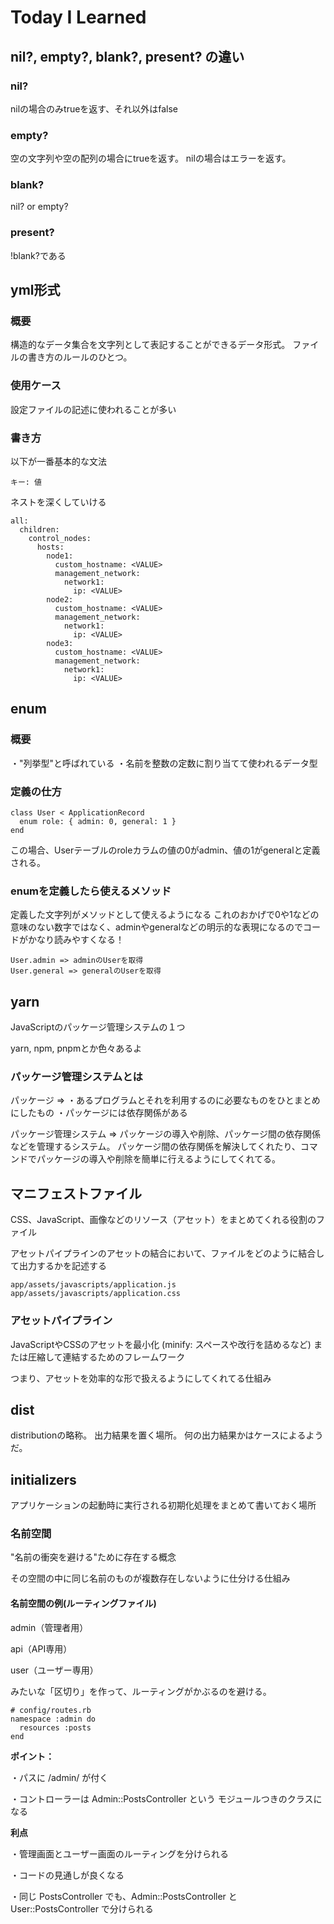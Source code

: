 # Today I Learned
## nil?, empty?, blank?, present? の違い
### nil?
nilの場合のみtrueを返す、それ以外はfalse

### empty?
空の文字列や空の配列の場合にtrueを返す。
nilの場合はエラーを返す。

### blank?
nil? or empty?

### present?
!blank?である

## yml形式
### 概要
構造的なデータ集合を文字列として表記することができるデータ形式。
ファイルの書き方のルールのひとつ。

### 使用ケース
設定ファイルの記述に使われることが多い

### 書き方
以下が一番基本的な文法
```
キー: 値
```

ネストを深くしていける
```
all:
  children:
    control_nodes:
      hosts:
        node1:
          custom_hostname: <VALUE>
          management_network:
            network1:
              ip: <VALUE>
        node2:
          custom_hostname: <VALUE>
          management_network:
            network1:
              ip: <VALUE>
        node3:
          custom_hostname: <VALUE>
          management_network:
            network1:
              ip: <VALUE>
```
## enum
### 概要
・"列挙型"と呼ばれている
・名前を整数の定数に割り当てて使われるデータ型

### 定義の仕方
```
class User < ApplicationRecord
  enum role: { admin: 0, general: 1 }
end
```
この場合、Userテーブルのroleカラムの値の0がadmin、値の1がgeneralと定義される。

### enumを定義したら使えるメソッド
定義した文字列がメソッドとして使えるようになる
これのおかげで0や1などの意味のない数字ではなく、adminやgeneralなどの明示的な表現になるのでコードがかなり読みやすくなる！
```
User.admin => adminのUserを取得
User.general => generalのUserを取得
```
## yarn
JavaScriptのパッケージ管理システムの１つ

yarn, npm, pnpmとか色々あるよ

### パッケージ管理システムとは
パッケージ =>
・あるプログラムとそれを利用するのに必要なものをひとまとめにしたもの
・パッケージには依存関係がある

パッケージ管理システム =>
パッケージの導入や削除、パッケージ間の依存関係などを管理するシステム。
パッケージ間の依存関係を解決してくれたり、コマンドでパッケージの導入や削除を簡単に行えるようにしてくれてる。

## マニフェストファイル
CSS、JavaScript、画像などのリソース（アセット）をまとめてくれる役割のファイル

アセットパイプラインのアセットの結合において、ファイルをどのように結合して出力するかを記述する

```
app/assets/javascripts/application.js
app/assets/javascripts/application.css
```

### アセットパイプライン
JavaScriptやCSSのアセットを最小化 (minify: スペースや改行を詰めるなど) または圧縮して連結するためのフレームワーク

つまり、アセットを効率的な形で扱えるようにしてくれてる仕組み

## dist
distributionの略称。
出力結果を置く場所。
何の出力結果かはケースによるようだ。

## initializers
アプリケーションの起動時に実行される初期化処理をまとめて書いておく場所

### 名前空間
"名前の衝突を避ける"ために存在する概念

その空間の中に同じ名前のものが複数存在しないように仕分ける仕組み

#### 名前空間の例(ルーティングファイル)
admin（管理者用）

api（API専用）

user（ユーザー専用）

みたいな「区切り」を作って、ルーティングがかぶるのを避ける。

```
# config/routes.rb
namespace :admin do
  resources :posts
end
```
**ポイント：**

・パスに /admin/ が付く

・コントローラーは Admin::PostsController という モジュールつきのクラスになる

**利点**

・管理画面とユーザー画面のルーティングを分けられる

・コードの見通しが良くなる

・同じ PostsController でも、Admin::PostsController と User::PostsController で分けられる
